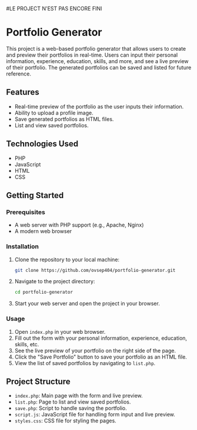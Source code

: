 #LE PROJECT N'EST PAS ENCORE FINI

# Portfolio Generator

This project is a web-based portfolio generator that allows users to create and preview their portfolios in real-time. Users can input their personal information, experience, education, skills, and more, and see a live preview of their portfolio. The generated portfolios can be saved and listed for future reference.

## Features

- Real-time preview of the portfolio as the user inputs their information.
- Ability to upload a profile image.
- Save generated portfolios as HTML files.
- List and view saved portfolios.

## Technologies Used

- PHP
- JavaScript
- HTML
- CSS

## Getting Started

### Prerequisites

- A web server with PHP support (e.g., Apache, Nginx)
- A modern web browser

### Installation

1. Clone the repository to your local machine:
    ```sh
    git clone https://github.com/ovsep404/portfolio-generator.git
    ```
2. Navigate to the project directory:
    ```sh
    cd portfolio-generator
    ```
3. Start your web server and open the project in your browser.

### Usage

1. Open `index.php` in your web browser.
2. Fill out the form with your personal information, experience, education, skills, etc.
3. See the live preview of your portfolio on the right side of the page.
4. Click the "Save Portfolio" button to save your portfolio as an HTML file.
5. View the list of saved portfolios by navigating to `list.php`.

## Project Structure

- `index.php`: Main page with the form and live preview.
- `list.php`: Page to list and view saved portfolios.
- `save.php`: Script to handle saving the portfolio.
- `script.js`: JavaScript file for handling form input and live preview.
- `styles.css`: CSS file for styling the pages.
